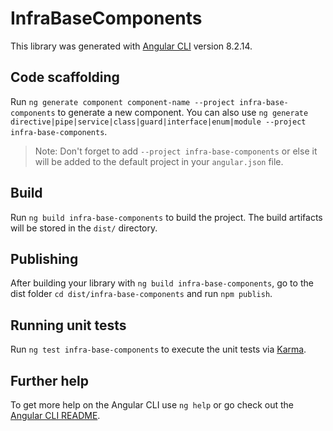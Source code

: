 # InfraBaseComponents

This library was generated with [Angular CLI](https://github.com/angular/angular-cli) version 8.2.14.

## Code scaffolding

Run `ng generate component component-name --project infra-base-components` to generate a new component. You can also use `ng generate directive|pipe|service|class|guard|interface|enum|module --project infra-base-components`.
> Note: Don't forget to add `--project infra-base-components` or else it will be added to the default project in your `angular.json` file. 

## Build

Run `ng build infra-base-components` to build the project. The build artifacts will be stored in the `dist/` directory.

## Publishing

After building your library with `ng build infra-base-components`, go to the dist folder `cd dist/infra-base-components` and run `npm publish`.

## Running unit tests

Run `ng test infra-base-components` to execute the unit tests via [Karma](https://karma-runner.github.io).

## Further help

To get more help on the Angular CLI use `ng help` or go check out the [Angular CLI README](https://github.com/angular/angular-cli/blob/master/README.md).
